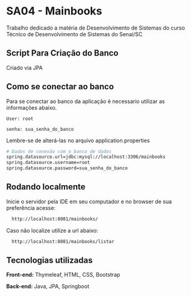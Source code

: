 
# SA04 - Mainbooks

Trabalho dedicado a matéria de Desenvolvimento de Sistemas do curso Técnico de Desenvolvimento de Sistemas do Senai/SC

## Script Para Criação do Banco

Criado via JPA
    
## Como se conectar ao banco

Para se conectar ao banco da aplicação é necessario utilizar as informações abaixo.

`User: root`

`senha: sua_senha_do_banco`

Lembre-se de alterá-las no arquivo application.properties

```bash
# Dados de conexão com o banco de dados
spring.datasource.url=jdbc:mysql://localhost:3306/mainbooks
spring.datasource.username=root
spring.datasource.password=sua_senha_do_banco
```


## Rodando localmente

Inicie o servidor pela IDE em seu computador e no browser de sua preferência acesse:

```bash
  http://localhost:8081/mainbooks/
```

Caso não localize utilize a url abaixo:

```bash
  http://localhost:8081/mainbooks/listar
```



## Tecnologias utilizadas

**Front-end:** Thymeleaf, HTML, CSS, Bootstrap

**Back-end:** Java, JPA, Springboot




